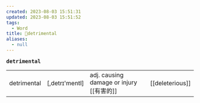 ```yaml
---
created: 2023-08-03 15:51:31
updated: 2023-08-03 15:51:52
tags:
  - Word
title: 📖detrimental
aliases:
  - null
---
```


<pre><strong>detrimental</strong></pre>
|   |   |   |   |
|---|---|---|---|
|detrimental|[,detrɪ'mentl]|adj. causing damage or injury [[有害的]]|[[deleterious]]|